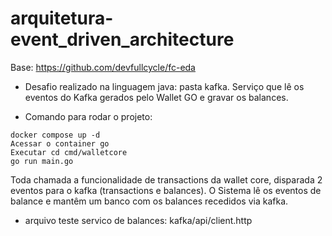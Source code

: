 # arquitetura-event_driven_architecture

Base: https://github.com/devfullcycle/fc-eda

- Desafio realizado na linguagem java: pasta kafka. Serviço que lê os eventos do Kafka gerados pelo Wallet GO e gravar os balances.

- Comando para rodar o projeto:

```
docker compose up -d
Acessar o container go 
Executar cd cmd/walletcore 
go run main.go
```

Toda chamada a funcionalidade de transactions da wallet core, disparada 2 eventos para o kafka (transactions e balances). 
O Sistema lê os eventos de balance e mantêm um banco com os balances recedidos via kafka. 

- arquivo teste servico de balances: kafka/api/client.http